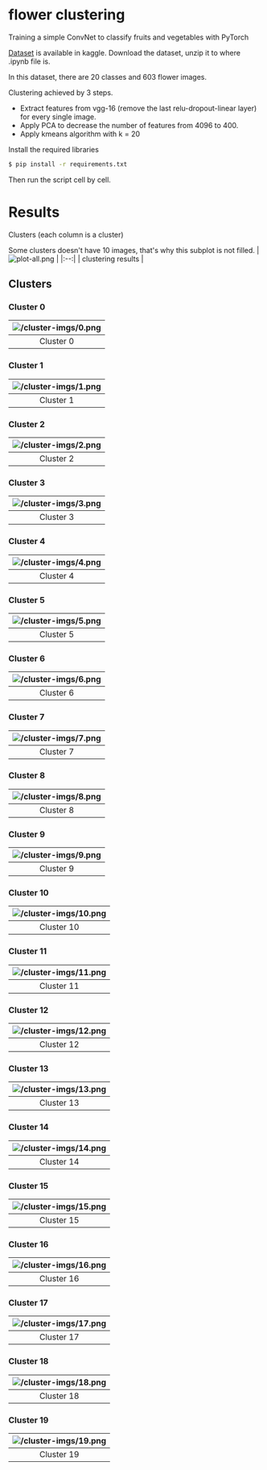 # flower clustering
Training a simple ConvNet to classify fruits and vegetables with PyTorch

[Dataset](https://www.kaggle.com/olgabelitskaya/flower-color-images) is available in kaggle. Download the dataset, unzip it to where .ipynb file is.

In this dataset, there are 20 classes and 603 flower images.

Clustering achieved by 3 steps.

- Extract features from vgg-16 (remove the last relu-dropout-linear layer) for every single image.
- Apply PCA to decrease the number of features from 4096 to 400.
- Apply kmeans algorithm with k = 20


Install the required libraries
```bash
$ pip install -r requirements.txt
```

Then run the script cell by cell.


# Results
Clusters (each column is a cluster)

Some clusters doesn't have 10 images, that's why this subplot is not filled.
| ![plot-all.png](plot-all.png) | 
|:--:| 
| clustering results |


## Clusters

### Cluster 0
| ![/cluster-imgs/0.png](/cluster-imgs/0.png) | 
|:--:| 
| Cluster 0 |

### Cluster 1
| ![/cluster-imgs/1.png](/cluster-imgs/1.png) | 
|:--:| 
| Cluster 1 |

### Cluster 2
| ![/cluster-imgs/2.png](/cluster-imgs/2.png) | 
|:--:| 
| Cluster 2 |

### Cluster 3
| ![/cluster-imgs/3.png](/cluster-imgs/3.png) | 
|:--:| 
| Cluster 3 |

### Cluster 4
| ![/cluster-imgs/4.png](/cluster-imgs/4.png) | 
|:--:| 
| Cluster 4 |

### Cluster 5
| ![/cluster-imgs/5.png](/cluster-imgs/5.png) | 
|:--:| 
| Cluster 5 |

### Cluster 6
| ![/cluster-imgs/6.png](/cluster-imgs/6.png) | 
|:--:| 
| Cluster 6 |

### Cluster 7
| ![/cluster-imgs/7.png](/cluster-imgs/7.png) | 
|:--:| 
| Cluster 7 |

### Cluster 8
| ![/cluster-imgs/8.png](/cluster-imgs/8.png) | 
|:--:| 
| Cluster 8 |

### Cluster 9
| ![/cluster-imgs/9.png](/cluster-imgs/9.png) | 
|:--:| 
| Cluster 9 |

### Cluster 10
| ![/cluster-imgs/10.png](/cluster-imgs/10.png) | 
|:--:| 
| Cluster 10 |

### Cluster 11
| ![/cluster-imgs/11.png](/cluster-imgs/11.png) | 
|:--:| 
| Cluster 11 |

### Cluster 12
| ![/cluster-imgs/12.png](/cluster-imgs/12.png) | 
|:--:| 
| Cluster 12 |

### Cluster 13
| ![/cluster-imgs/13.png](/cluster-imgs/13.png) | 
|:--:| 
| Cluster 13 |

### Cluster 14
| ![/cluster-imgs/14.png](/cluster-imgs/14.png) | 
|:--:| 
| Cluster 14 |

### Cluster 15
| ![/cluster-imgs/15.png](/cluster-imgs/15.png) | 
|:--:| 
| Cluster 15 |

### Cluster 16
| ![/cluster-imgs/16.png](/cluster-imgs/16.png) | 
|:--:| 
| Cluster 16 |

### Cluster 17
| ![/cluster-imgs/17.png](/cluster-imgs/17.png) | 
|:--:| 
| Cluster 17 |

### Cluster 18
| ![/cluster-imgs/18.png](/cluster-imgs/18.png) | 
|:--:| 
| Cluster 18 |

### Cluster 19
| ![/cluster-imgs/19.png](/cluster-imgs/19.png) | 
|:--:| 
| Cluster 19 |
